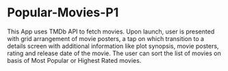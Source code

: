 # Popular-Movies-P1
This App uses TMDb API to fetch movies. Upon launch, user is presented
with grid arrangement of movie posters, a tap on which transition to a details screen
with additional information like plot synopsis, movie posters, rating and release date of the movie.
The user can sort the list of movies on basis of Most Popular or Highest Rated movies.

